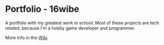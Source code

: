 # Portfolio - 16wibe
A portfolio with my greatest work in school. 
Most of these projects are tech related, because I'm a hobby game developer and programmer. 

More info in the [Wiki](https://github.com/16wibe/portfolio/wiki/Portfolio).

